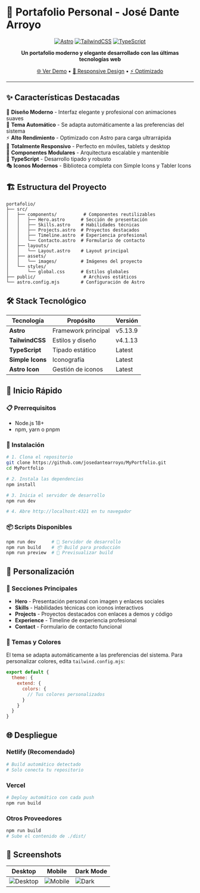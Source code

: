 # 🚀 Portafolio Personal - José Dante Arroyo

<div align="center">

[![Astro](https://img.shields.io/badge/Astro-5.13.9-FF5D01?style=for-the-badge&logo=astro&logoColor=white)](https://astro.build)
[![TailwindCSS](https://img.shields.io/badge/TailwindCSS-4.1.13-38B2AC?style=for-the-badge&logo=tailwind-css&logoColor=white)](https://tailwindcss.com)
[![TypeScript](https://img.shields.io/badge/TypeScript-Ready-3178C6?style=for-the-badge&logo=typescript&logoColor=white)](https://www.typescriptlang.org/)

**Un portafolio moderno y elegante desarrollado con las últimas tecnologías web**

[🌐 Ver Demo](https://tu-portafolio.com) • [📱 Responsive Design](#) • [⚡ Optimizado](#)

</div>

---

## ✨ Características Destacadas

🎨 **Diseño Moderno** - Interfaz elegante y profesional con animaciones suaves  
🌙 **Tema Automático** - Se adapta automáticamente a las preferencias del sistema  
⚡ **Alto Rendimiento** - Optimizado con Astro para carga ultrarrápida  
📱 **Totalmente Responsivo** - Perfecto en móviles, tablets y desktop  
🎯 **Componentes Modulares** - Arquitectura escalable y mantenible  
🔧 **TypeScript** - Desarrollo tipado y robusto  
🎭 **Iconos Modernos** - Biblioteca completa con Simple Icons y Tabler Icons  

## 🏗️ Estructura del Proyecto

```
portafolio/
├── src/
│   ├── components/          # Componentes reutilizables
│   │   ├── Hero.astro      # Sección de presentación
│   │   ├── Skills.astro    # Habilidades técnicas
│   │   ├── Projects.astro  # Proyectos destacados
│   │   ├── Timeline.astro  # Experiencia profesional
│   │   └── Contacto.astro  # Formulario de contacto
│   ├── layouts/
│   │   └── Layout.astro    # Layout principal
│   ├── assets/
│   │   └── images/         # Imágenes del proyecto
│   └── styles/
│       └── global.css      # Estilos globales
├── public/                  # Archivos estáticos
└── astro.config.mjs        # Configuración de Astro
```

## 🛠️ Stack Tecnológico

| Tecnología | Propósito | Versión |
|------------|-----------|---------|
| **Astro** | Framework principal | v5.13.9 |
| **TailwindCSS** | Estilos y diseño | v4.1.13 |
| **TypeScript** | Tipado estático | Latest |
| **Simple Icons** | Iconografía | Latest |
| **Astro Icon** | Gestión de iconos | Latest |

## 🚀 Inicio Rápido

### 📋 Prerrequisitos

- Node.js 18+ 
- npm, yarn o pnpm

### 🔧 Instalación

```bash
# 1. Clona el repositorio
git clone https://github.com/josedantearroyo/MyPortfolio.git
cd MyPortfolio

# 2. Instala las dependencias
npm install

# 3. Inicia el servidor de desarrollo
npm run dev

# 4. Abre http://localhost:4321 en tu navegador
```

### 📦 Scripts Disponibles

```bash
npm run dev      # 🚀 Servidor de desarrollo
npm run build    # 📦 Build para producción
npm run preview  # 👀 Previsualizar build
```

## 🎨 Personalización

### 🎯 Secciones Principales

- **Hero** - Presentación personal con imagen y enlaces sociales
- **Skills** - Habilidades técnicas con iconos interactivos
- **Projects** - Proyectos destacados con enlaces a demos y código
- **Experience** - Timeline de experiencia profesional
- **Contact** - Formulario de contacto funcional

### 🎨 Temas y Colores

El tema se adapta automáticamente a las preferencias del sistema. Para personalizar colores, edita `tailwind.config.mjs`:

```javascript
export default {
  theme: {
    extend: {
      colors: {
        // Tus colores personalizados
      }
    }
  }
}
```

## 🌐 Despliegue

### Netlify (Recomendado)
```bash
# Build automático detectado
# Solo conecta tu repositorio
```

### Vercel
```bash
# Deploy automático con cada push
npm run build
```

### Otros Proveedores
```bash
npm run build
# Sube el contenido de ./dist/
```

## 📱 Screenshots

<div align="center">

| Desktop | Mobile | Dark Mode |
|---------|--------|-----------|
| ![Desktop](screenshots/desktop.png) | ![Mobile](screenshots/mobile.png) | ![Dark](screenshots/dark.png) |

</div>
